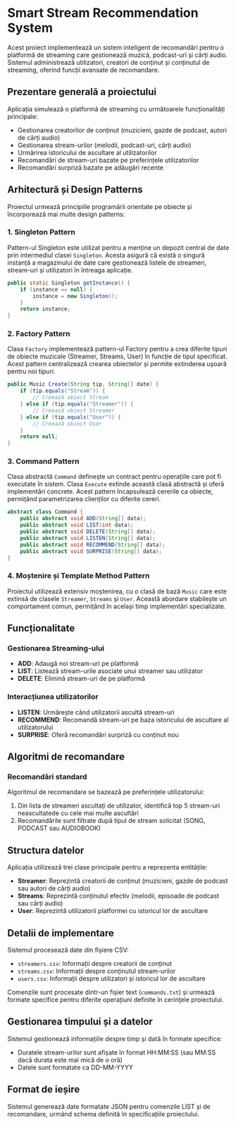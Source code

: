 # Smart Stream Recommendation System

Acest proiect implementează un sistem inteligent de recomandări pentru o platformă de streaming care gestionează muzică, podcast-uri și cărți audio. Sistemul administrează utilizatori, creatori de conținut și conținutul de streaming, oferind funcții avansate de recomandare.

## Prezentare generală a proiectului

Aplicația simulează o platformă de streaming cu următoarele funcționalități principale:
- Gestionarea creatorilor de conținut (muzicieni, gazde de podcast, autori de cărți audio)
- Gestionarea stream-urilor (melodii, podcast-uri, cărți audio)
- Urmărirea istoricului de ascultare al utilizatorilor
- Recomandări de stream-uri bazate pe preferințele utilizatorilor
- Recomandări surpriză bazate pe adăugări recente

## Arhitectură și Design Patterns

Proiectul urmează principiile programării orientate pe obiecte și încorporează mai multe design patterns:

### 1. Singleton Pattern
Pattern-ul Singleton este utilizat pentru a menține un depozit central de date prin intermediul clasei `Singleton`. Acesta asigură că există o singură instanță a magazinului de date care gestionează listele de streameri, stream-uri și utilizatori în întreaga aplicație.

```java
public static Singleton getInstance() {
    if (instance == null) {
        instance = new Singleton();
    }
    return instance;
}
```

### 2. Factory Pattern
Clasa `Factory` implementează pattern-ul Factory pentru a crea diferite tipuri de obiecte muzicale (Streamer, Streams, User) în funcție de tipul specificat. Acest pattern centralizează crearea obiectelor și permite extinderea ușoară pentru noi tipuri.

```java
public Music Create(String tip, String[] date) {
    if (tip.equals("Stream")) {
        // Creează obiect Stream
    } else if (tip.equals("Streamer")) {
        // Creează obiect Streamer
    } else if (tip.equals("User")) {
        // Creează obiect User
    }
    return null;
}
```

### 3. Command Pattern
Clasa abstractă `Command` definește un contract pentru operațiile care pot fi executate în sistem. Clasa `Execute` extinde această clasă abstractă și oferă implementări concrete. Acest pattern încapsulează cererile ca obiecte, permițând parametrizarea clienților cu diferite cereri.

```java
abstract class Command {
    public abstract void ADD(String[] data);
    public abstract void LIST(int data);
    public abstract void DELETE(String[] data);
    public abstract void LISTEN(String[] data);
    public abstract void RECOMMEND(String[] data);
    public abstract void SURPRISE(String[] data);
}
```

### 4. Moștenire și Template Method Pattern
Proiectul utilizează extensiv moștenirea, cu o clasă de bază `Music` care este extinsă de clasele `Streamer`, `Streams` și `User`. Această abordare stabilește un comportament comun, permițând în același timp implementări specializate.

## Funcționalitate

### Gestionarea Streaming-ului
- **ADD**: Adaugă noi stream-uri pe platformă
- **LIST**: Listează stream-urile asociate unui streamer sau utilizator
- **DELETE**: Elimină stream-uri de pe platformă

### Interacțiunea utilizatorilor
- **LISTEN**: Urmărește când utilizatorii ascultă stream-uri
- **RECOMMEND**: Recomandă stream-uri pe baza istoricului de ascultare al utilizatorului
- **SURPRISE**: Oferă recomandări surpriză cu conținut nou

## Algoritmi de recomandare

### Recomandări standard
Algoritmul de recomandare se bazează pe preferințele utilizatorului:
1. Din lista de streameri ascultați de utilizator, identifică top 5 stream-uri neascultatede cu cele mai multe ascultări
2. Recomandările sunt filtrate după tipul de stream solicitat (SONG, PODCAST sau AUDIOBOOK)

## Structura datelor

Aplicația utilizează trei clase principale pentru a reprezenta entitățile:
- **Streamer**: Reprezintă creatorii de conținut (muzicieni, gazde de podcast sau autori de cărți audio)
- **Streams**: Reprezintă conținutul efectiv (melodii, episoade de podcast sau cărți audio)
- **User**: Reprezintă utilizatorii platformei cu istoricul lor de ascultare

## Detalii de implementare

Sistemul procesează date din fișiere CSV:
- `streamers.csv`: Informații despre creatorii de conținut
- `streams.csv`: Informații despre conținutul stream-urilor
- `users.csv`: Informații despre utilizatori și istoricul lor de ascultare

Comenzile sunt procesate dintr-un fișier text (`commands.txt`) și urmează formate specifice pentru diferite operațiuni definite în cerințele proiectului.

## Gestionarea timpului și a datelor

Sistemul gestionează informațiile despre timp și dată în formate specifice:
- Duratele stream-urilor sunt afișate în format HH:MM:SS (sau MM:SS dacă durata este mai mică de o oră)
- Datele sunt formatate ca DD-MM-YYYY

## Format de ieșire

Sistemul generează date formatate JSON pentru comenzile LIST și de recomandare, urmând schema definită în specificațiile proiectului.

